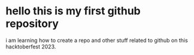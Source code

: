 # hello this is my first github repository 
i am learning how to create a repo and other stuff related to github on this hacktoberfest 2023.
